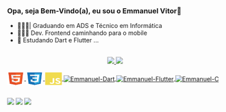### Opa, seja Bem-Vindo(a), eu sou o Emmanuel Vitor👋


- 🧑🏾‍🎓| Graduando em ADS e Técnico em Informática <br>
- 👨🏿‍💻 Dev. Frontend caminhando para o mobile <br>
- 🌱 Estudando Dart e Flutter  ... <br>



<div align="center">
  <br>
  <a href="https://github.com/emmanuel-vitor/emmanuel-vitor">
  <img height="180em" src="https://github-readme-stats.vercel.app/api?username=emmanuel-vitor&show_icons=true&theme=omni&include_all_commits=true&count_private=true"/>
  <img height="180em" src="https://github-readme-stats.vercel.app/api/top-langs/?username=emmanuel-vitor&layout=compact&langs_count=7&theme=omni"/>
</div>
<div style="display: inline_block"><br>
  <img align="center" alt="Rafa-HTML" height="30" width="40" src="https://raw.githubusercontent.com/devicons/devicon/master/icons/html5/html5-original.svg">
  <img align="center" alt="Rafa-CSS" height="30" width="40" src="https://raw.githubusercontent.com/devicons/devicon/master/icons/css3/css3-original.svg">
  <img align="center" alt="Emmanuel-Js" height="30" width="40" src="https://raw.githubusercontent.com/devicons/devicon/master/icons/javascript/javascript-plain.svg">
  <img align="center" alt="Emmanuel-Dart" height="30" width="40" src="https://cdn.jsdelivr.net/gh/devicons/devicon/icons/dart/dart-original.svg" >
  <img align="center" alt="Emmanuel-Flutter" height="30" width="40"   src="https://cdn.jsdelivr.net/gh/devicons/devicon/icons/flutter/flutter-original.svg" >
  <img  align="center" alt="Emmanuel-C" height="30" width="40"  src="https://cdn.jsdelivr.net/gh/devicons/devicon/icons/c/c-original.svg" />
</div>
  
  ##
  
  
<div>
    <a href="https://www.linkedin.com/in/emmanuel-vitor-de-jesus" target="_blank"><img src="https://img.shields.io/badge/-LinkedIn-%230077B5?style=for-the-badge&logo=linkedin&logoColor=white" target="_blank"></a> 
   <a href = "mailto:emmanuelvitor.ti@gmail.com"><img src="https://img.shields.io/badge/-Gmail-%23333?style=for-the-badge&logo=gmail&logoColor=white" target="_blank"></a>
    <a href="https://www.instagram.com/_elv22/" target="_blank"><img src="https://img.shields.io/badge/-Instagram-%23E4405F?style=for-the-badge&logo=instagram&logoColor=white" target="_blank"></a>
 
  
 </div>
